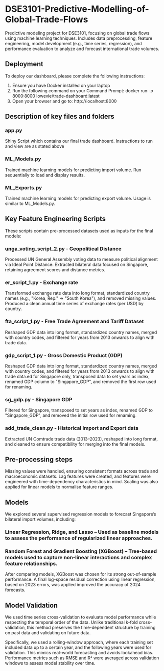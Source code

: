 # DSE3101-Predictive-Modelling-of-Global-Trade-Flows
Predictive modeling project for DSE3101, focusing on global trade flows using machine learning techniques. Includes data preprocessing, feature engineering, model development (e.g., time series, regression), and performance evaluation to analyze and forecast international trade volumes.


## Deployment
To deploy our dashboard, please complete the following instructions:
1) Ensure you have Docker installed on your laptop
2) Run the following command on your Command Prompt:
docker run -p 8000:8000 lowevie/trade-dashboard:latest
3) Open your browser and go to:
http://localhost:8000


## Description of key files and folders

### app.py
Shiny Script which contains our final trade dashboard. Instructions to run and view are as stated above

### ML_Models.py
Trained machine learning models for predicting import volume. Run sequentially to load and display results.

### ML_Exports.py
Trained machine learning models for predicting export volume. Usage is similar to ML_Models.py.

## Key Feature Engineering Scripts
These scripts contain pre-processed datasets used as inputs for the final models:

### unga_voting_script_2.py - Geopolitical Distance
Processed UN General Assembly voting data to measure political alignment via Ideal Point Distance. Extracted bilateral data focused on Singapore, retaining agreement scores and distance metrics.

### er_script_1.py - Exchange rate
Transformed exchange rate data into long format, standardized country names (e.g., "Korea, Rep." → "South Korea"), and removed missing values. Produced a clean annual time series of exchange rates (per USD) by country.

### fta_script_1.py - Free Trade Agreement and Tariff Dataset 
Reshaped GDP data into long format, standardized country names, merged with country codes, and filtered for years from 2013 onwards to align with trade data.

### gdp_script_1.py - Gross Domestic Product (GDP)
Reshaped GDP data into long format, standardized country names, merged with country codes, and filtered for years from 2013 onwards to align with trade data.ed for Singapore only, transposed data to set years as index, renamed GDP column to "Singapore_GDP", and removed the first row used for renaming.

### sg_gdp.py - Singapore GDP
Filtered for Singapore, transposed to set years as index, renamed GDP to "Singapore_GDP", and removed the initial row used for renaming.

### add_trade_clean.py - Historical Import and Export data 
Extracted UN Comtrade trade data (2013–2023), reshaped into long format, and cleaned to ensure compatibility for merging into the final models.

## Pre-processing steps
Missing values were handled, ensuring consistent formats across trade and macroeconomic datasets. Lag features were created, and features were engineered with time-dependency characteristics in mind. Scaling was also applied for linear models to normalise feature ranges.

## Models

We explored several supervised regression models to forecast Singapore’s bilateral import volumes, including:

### Linear Regression, Ridge, and Lasso – Used as baseline models to assess the performance of regularized linear approaches.

### Random Forest and Gradient Boosting (XGBoost) – Tree-based models used to capture non-linear interactions and complex feature relationships.

After comparing models, XGBoost was chosen for its strong out-of-sample performance. A final log-space residual correction using linear regression, based on 2023 errors, was applied improved the accuracy of 2024 forecasts.


## Model Validation

We used time series cross-validation to evaluate model performance while respecting the temporal order of the data. Unlike traditional k-fold cross-validation, this method preserves the time-dependent structure by training on past data and validating on future data.

Specifically, we used a rolling-window approach, where each training set included data up to a certain year, and the following years were used for validation. This mimics real-world forecasting and avoids lookahead bias.
Performance metrics such as RMSE and R² were averaged across validation windows to assess model stability over time.
